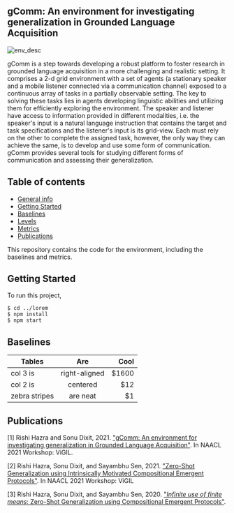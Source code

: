 ## gComm: An environment for investigating generalization in Grounded Language Acquisition
![env_desc](https://user-images.githubusercontent.com/36856187/117645822-50da8200-b18b-11eb-9bca-4eb7f064e7eb.png)

gComm is a step towards developing a robust platform to foster research in grounded language acquisition in a more challenging and realistic setting. It comprises a 2-d grid environment with a set of agents (a stationary speaker and a mobile listener connected via a communication channel) exposed to a continuous array of tasks in a partially observable setting. The key to solving these tasks lies in agents developing linguistic abilities and utilizing them for efficiently exploring the environment. The speaker and listener have access to information provided in different modalities, i.e. the speaker's input is a natural language instruction that contains the target and task specifications and the listener's input is its grid-view. Each must rely on the other to complete the assigned task, however, the only way they can achieve the same, is to develop and use some form of communication. gComm provides several tools for studying different forms of communication and assessing their generalization.

## Table of contents
* [General info](#general-info)
* [Getting Started](#getting-started)
* [Baselines](#baselines)
* [Levels](#levels)
* [Metrics](#metrics)
* [Publications](#publications)

This repository contains the code for the environment, including the baselines and metrics.

## Getting Started
To run this project,

```
$ cd ../lorem
$ npm install
$ npm start
```

## Baselines
| Tables        | Are           | Cool  |
| ------------- |:-------------:| -----:|
| col 3 is      | right-aligned | $1600 |
| col 2 is      | centered      |   $12 |
| zebra stripes | are neat      |    $1 |

## Publications
[1] Rishi Hazra and Sonu Dixit, 2021. ["gComm: An environment for investigating generalization in Grounded Language Acquisition"](). In NAACL 2021 Workshop: ViGIL.

[2] Rishi Hazra, Sonu Dixit, and Sayambhu Sen, 2021. ["Zero-Shot Generalization using Intrinsically Motivated Compositional Emergent Protocols"](). In NAACL 2021 Workshop: ViGIL

[3] Rishi Hazra, Sonu Dixit, and Sayambhu Sen, 2020. ["*Infinite use of finite means*: Zero-Shot Generalization using Compositional Emergent Protocols"](https://arxiv.org/pdf/2012.05011.pdf).

